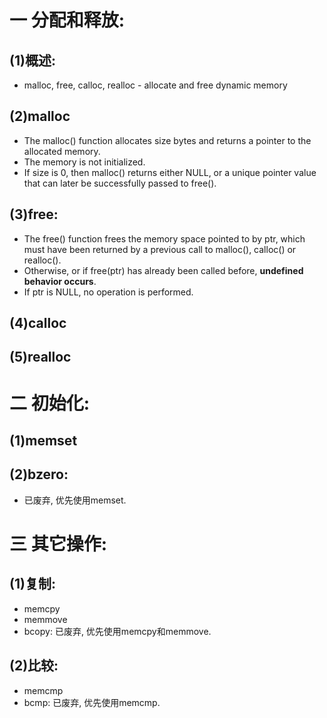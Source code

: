 # 一 分配和释放:
## (1)概述:
- malloc, free, calloc, realloc - allocate and free dynamic memory

## (2)malloc
- The malloc() function allocates size bytes and returns a pointer to the allocated memory.  
- The memory is not initialized.  
- If size is 0, then malloc() returns either NULL, or a unique pointer value that can later be successfully passed to free().

## (3)free:
- The free() function frees the memory space pointed to by ptr, which must have been returned by a previous call to malloc(), calloc() or realloc().  
- Otherwise, or if free(ptr) has already been called before, **undefined behavior occurs**.  
- If ptr is NULL, no operation is performed.

## (4)calloc

## (5)realloc

# 二 初始化:
## (1)memset

## (2)bzero:
- 已废弃, 优先使用memset.

# 三 其它操作:
## (1)复制:
- memcpy
- memmove
- bcopy: 已废弃, 优先使用memcpy和memmove.

## (2)比较:
- memcmp
- bcmp: 已废弃, 优先使用memcmp.

